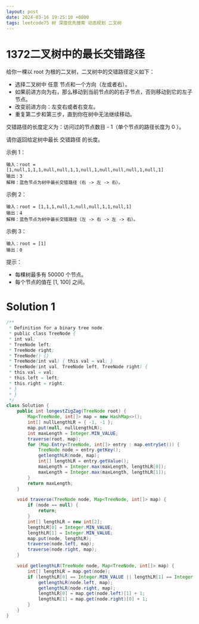 ```yaml
---
layout: post
date: 2024-03-16 19:25:10 +0800
tags: leetcode75 树 深度优先搜索 动态规划 二叉树
---
```


# 1372二叉树中的最长交错路径

给你一棵以 root 为根的二叉树，二叉树中的交错路径定义如下：
+ 选择二叉树中 任意 节点和一个方向（左或者右）。
+ 如果前进方向为右，那么移动到当前节点的的右子节点，否则移动到它的左子节点。
+ 改变前进方向：左变右或者右变左。
+ 重复第二步和第三步，直到你在树中无法继续移动。

交错路径的长度定义为：访问过的节点数目 - 1（单个节点的路径长度为 0 ）。

请你返回给定树中最长 交错路径 的长度。

示例 1：
```
输入：root = [1,null,1,1,1,null,null,1,1,null,1,null,null,null,1,null,1]
输出：3
解释：蓝色节点为树中最长交错路径（右 -> 左 -> 右）。
```
示例 2：
```
输入：root = [1,1,1,null,1,null,null,1,1,null,1]
输出：4
解释：蓝色节点为树中最长交错路径（左 -> 右 -> 左 -> 右）。
```
示例 3：
```
输入：root = [1]
输出：0
```
提示：
+ 每棵树最多有 50000 个节点。
+ 每个节点的值在 [1, 100] 之间。

# Solution 1
``` java
/**
 * Definition for a binary tree node.
 * public class TreeNode {
 * int val;
 * TreeNode left;
 * TreeNode right;
 * TreeNode() {}
 * TreeNode(int val) { this.val = val; }
 * TreeNode(int val, TreeNode left, TreeNode right) {
 * this.val = val;
 * this.left = left;
 * this.right = right;
 * }
 * }
 */
class Solution {
    public int longestZigZag(TreeNode root) {
        Map<TreeNode, int[]> map = new HashMap<>();
        int[] nullLengthLR = { -1, -1 };
        map.put(null, nullLengthLR);
        int maxLength = Integer.MIN_VALUE;
        traverse(root, map);
        for (Map.Entry<TreeNode, int[]> entry : map.entrySet()) {
            TreeNode node = entry.getKey();
            getlengthLR(node, map);
            int[] lengthLR = entry.getValue();
            maxLength = Integer.max(maxLength, lengthLR[0]);
            maxLength = Integer.max(maxLength, lengthLR[1]);
        }
        return maxLength;
    }

    void traverse(TreeNode node, Map<TreeNode, int[]> map) {
        if (node == null) {
            return;
        }
        int[] lengthLR = new int[2];
        lengthLR[0] = Integer.MIN_VALUE;
        lengthLR[1] = Integer.MIN_VALUE;
        map.put(node, lengthLR);
        traverse(node.left, map);
        traverse(node.right, map);
    }

    void getlengthLR(TreeNode node, Map<TreeNode, int[]> map) {
        int[] lengthLR = map.get(node);
        if (lengthLR[0] == Integer.MIN_VALUE || lengthLR[1] == Integer.MIN_VALUE) {
            getlengthLR(node.left, map);
            getlengthLR(node.right, map);
            lengthLR[0] = map.get(node.left)[1] + 1;
            lengthLR[1] = map.get(node.right)[0] + 1;
        }
    }
}
```
